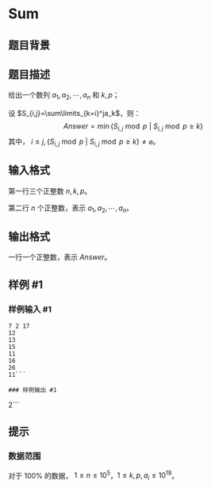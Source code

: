 # Sum

## 题目背景



## 题目描述

给出一个数列  $a_1,a_2,\cdots,a_n$ 和  $k,p$；

设  $S_{i,j}=\sum\limits_{k=i}^ja_k$，则：
 $$\mathit{Answer}=\min\{S_{i,j}\bmod p\ |\ S_{i,j}\bmod p\ge k\}$$
其中， $i\le j, \{S_{i,j}\bmod p\ |\ S_{i,j}\bmod p\ge k\}\ne\varnothing$。

## 输入格式

第一行三个正整数  $n,k,p$。

第二行  $n$ 个正整数，表示  $a_1,a_2,\cdots,a_n$。

## 输出格式

一行一个正整数，表示  $\mathit{Answer}$。

## 样例 #1

### 样例输入 #1
```
7 2 17
12
13
15
11
16
26
11```

### 样例输出 #1

```
2```

## 提示

### 数据范围

对于 $100\%$ 的数据， $1\le n\le10^5$，$1\le k,p,a_i\le10^{18}$。
